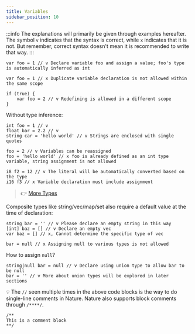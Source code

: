 ```yaml
---
title: Variables
sidebar_position: 10
---
```


:::info
The explanations will primarily be given through examples hereafter. The symbol `v` indicates that the syntax is correct, while `x` indicates that it is not. But remember, correct syntax doesn't mean it is recommended to write that way.
:::

```nature
var foo = 1 // v Declare variable foo and assign a value; foo's type is automatically inferred as int

var foo = 1 // x Duplicate variable declaration is not allowed within the same scope

if (true) {
	var foo = 2 // v Redefining is allowed in a different scope
}
```

Without type inference:

```nature
int foo = 1 // v
float bar = 2.2 // v
string car = 'hello world' // v Strings are enclosed with single quotes

foo = 2 // v Variables can be reassigned
foo = 'hello world' // x foo is already defined as an int type variable, string assignment is not allowed

i8 f2 = 12 // v The literal will be automatically converted based on the type
i16 f3 // x Variable declaration must include assignment
```

> 👉 [More Types](type.md)

Composite types like string/vec/map/set also require a default value at the time of declaration:

```nature
string bar = '' // v Please declare an empty string in this way
[int] baz = [] // v Declare an empty vec
var baz = [] // x, Cannot determine the specific type of vec

bar = null // x Assigning null to various types is not allowed
```

How to assign `null`?

```nature
string|null bar = null // v Declare using union type to allow bar to be null
bar = '' // v More about union types will be explored in later sections
```

💡 The `//` seen multiple times in the above code blocks is the way to do single-line comments in Nature. Nature also supports block comments through `/****/`.

```nature
/**
This is a comment block
**/
```